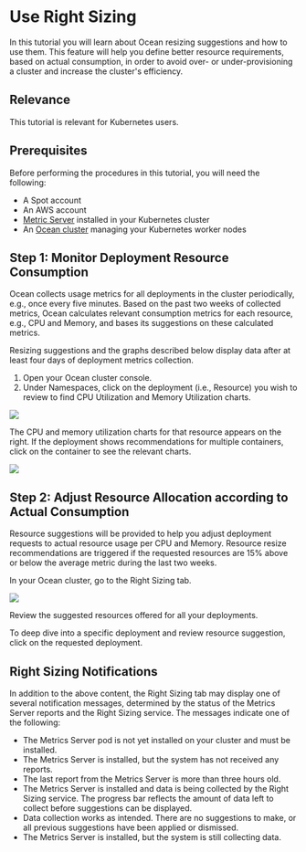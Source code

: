 # Use Right Sizing

In this tutorial you will learn about Ocean resizing suggestions and how to use them. This feature will help you define better resource requirements, based on actual consumption, in order to avoid over- or under-provisioning a cluster and increase the cluster's efficiency.

## Relevance

This tutorial is relevant for Kubernetes users.

## Prerequisites

Before performing the procedures in this tutorial, you will need the following:

- A Spot account
- An AWS account
- [Metric Server](https://github.com/kubernetes-incubator/metrics-server#deployment) installed in your Kubernetes cluster
- An [Ocean cluster](ocean/getting-started/eks/create-a-new-cluster) managing your Kubernetes worker nodes

## Step 1: Monitor Deployment Resource Consumption

Ocean collects usage metrics for all deployments in the cluster periodically, e.g., once every five minutes. Based on the past two weeks of collected metrics, Ocean calculates relevant consumption metrics for each resource, e.g., CPU and Memory, and bases its suggestions on these calculated metrics.

Resizing suggestions and the graphs described below display data after at least four days of deployment metrics collection.

1. Open your Ocean cluster console.
2. Under Namespaces, click on the deployment (i.e., Resource) you wish to review to find CPU Utilization and Memory Utilization charts.

<img src="/ocean/_media/tutorials-use-rightsizing-01.png" />

The CPU and memory utilization charts for that resource appears on the right. If the deployment shows recommendations for multiple containers, click on the container to see the relevant charts.

<img src="/ocean/_media/tutorials-use-rightsizing-02.png" />

## Step 2: Adjust Resource Allocation according to Actual Consumption

Resource suggestions will be provided to help you adjust deployment requests to actual resource usage per CPU and Memory. Resource resize recommendations are triggered if the requested resources are 15% above or below the average metric during the last two weeks.

In your Ocean cluster, go to the Right Sizing tab.

<img src="/ocean/_media/tutorials-use-rightsizing-03.png" />

Review the suggested resources offered for all your deployments.

To deep dive into a specific deployment and review resource suggestion, click on the requested deployment.

## Right Sizing Notifications

In addition to the above content, the Right Sizing tab may display one of several notification messages, determined by the status of the Metrics Server reports and the Right Sizing service. The messages indicate one of the following:

- The Metrics Server pod is not yet installed on your cluster and must be installed.
- The Metrics Server is installed, but the system has not received any reports.
- The last report from the Metrics Server is more than three hours old.
- The Metrics Server is installed and data is being collected by the Right Sizing service. The progress bar reflects the amount of data left to collect before suggestions can be displayed.
- Data collection works as intended. There are no suggestions to make, or all previous suggestions have been applied or dismissed.
- The Metrics Server is installed, but the system is still collecting data.


